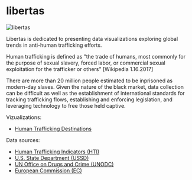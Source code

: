 # libertas
![libertas](https://cloud.githubusercontent.com/assets/19956669/23144021/96935eaa-f779-11e6-8d29-a8426c725017.png)

Libertas is dedicated to presenting data visualizations exploring global trends in anti-human trafficking efforts.

Human trafficking is defined as "the trade of humans, most commonly for the purpose of sexual slavery, forced labor, or commercial sexual exploitation for the trafficker or others" [Wikipedia 1.16.2017]

There are more than 20 million people estimated to be inprisoned as modern-day slaves. Given the nature of the black market, data collection can be difficult as well as the establishment of international standards for tracking trafficking flows, establishing and enforcing legislation, and leveraging technology to free those held captive. 

Vizualizations:

* [Human Trafficking Destinations](https://siokcronin.github.io/libertas/HumanTraffickingDestinations/index.html)

Data sources: 

* [Human Trafficking Indicators (HTI)](https://humantraffickingindicators.org/)
* [U.S. State Department (USSD)](https://2001-2009.state.gov/g/tip/rls/fs/07/83371.html)
* [UN Office on Drugs and Crime (UNODC)](http://www.unodc.org/unodc/en/human-trafficking/global-report-on-trafficking-in-persons.html)
* [European Commission (EC)](https://ec.europa.eu/anti-trafficking/eu-policy/eurostat-first-eu-statistical-data-report_en)



